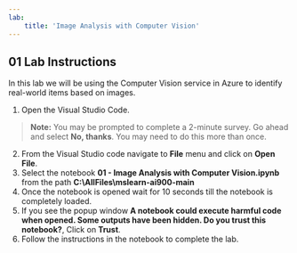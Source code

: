 ```yaml
---
lab:
    title: 'Image Analysis with Computer Vision'
---
```


## 01 Lab Instructions
In this lab we will be using the Computer Vision service in Azure to identify real-world items based on images.

1. Open the Visual Studio Code.
>**Note:** You may be prompted to complete a 2-minute survey. Go ahead and select **No, thanks**. You may need to do this more than once.
2. From the Visual Studio code navigate to **File** menu and click on **Open File**.
3. Select the notebook **01 - Image Analysis with Computer Vision.ipynb** from the path **C:\AllFiles\mslearn-ai900-main**
4. Once the notebook is opened wait for 10 seconds till the notebook is completely loaded.
5. If you see the popup window **A notebook could execute harmful code when opened. Some outputs have been hidden. Do you trust this notebook?**, Click on **Trust**.
6. Follow the instructions in the notebook to complete the lab.
